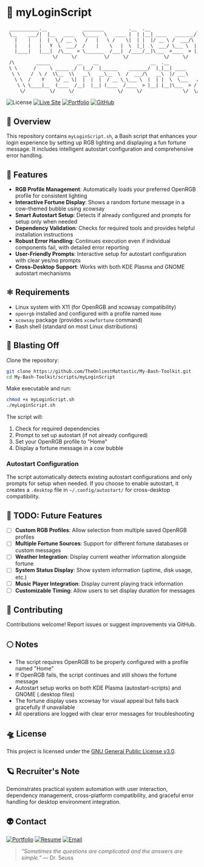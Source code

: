 # 🌈 myLoginScript

```txt
 ___________.__             ________         .__  .__                 __    
 \__    ___/|  |__   ____   \_____  \   ____ |  | |__| ____   _______/  |_  
   |    |   |  |  \_/ __ \   /   |   \ /    \|  | |  |/ __ \ /  ___/\   __\ 
   |    |   |   Y  \  ___/  /    |    \   |  \  |_|  \  ___/ \___ \  |  |   
   |____|   |___|  /\___  > \_______  /___|  /____/__|\___  >____  > |__|   
                 \/     \/          \/     \/             \/     \/         
 /\        _____          __    __                   __  .__             /\ 
 \ \      /     \ _____ _/  |__/  |______    _______/  |_|__| ____      / / 
  \ \    /  \ /  \\__  \\   __\   __\__  \  /  ___/\   __\  |/ ___\    / /  
   \ \  /    Y    \/ __ \|  |  |  |  / __ \_\___ \  |  | |  \  \___   / /   
    \ \ \____|__  (____  /__|  |__| (____  /____  > |__| |__|\___  > / /    
     \/         \/     \/                \/     \/               \/  \/     
```

![License](https://img.shields.io/badge/License-GPL--3.0-bd93f9?style=for-the-badge&logo=gnu&logoColor=white&labelColor=6272a4)
[![Live Site](https://img.shields.io/badge/Toolkit-Site-bd93f9?style=for-the-badge&logo=githubpages&logoColor=white&labelColor=6272a4)](https://theonliestmattastic.github.io/my-bash-toolkit/)
[![Portfolio](https://img.shields.io/badge/Portfolio-bd93f9?style=for-the-badge&logo=githubpages&logoColor=white&labelColor=6272a4)](https://theonliestmattastic.github.io/)
[![GitHub](https://img.shields.io/badge/GitHub-Profile-bd93f9?style=for-the-badge&logo=github&logoColor=white&labelColor=6272a4)](https://github.com/theonliestmattastic)

## 🔭 Overview

This repository contains `myLoginScript.sh`, a Bash script that enhances your login experience by setting up RGB lighting and displaying a fun fortune message. It includes intelligent autostart configuration and comprehensive error handling.

## 🌟 Features

- **RGB Profile Management**: Automatically loads your preferred OpenRGB profile for consistent lighting
- **Interactive Fortune Display**: Shows a random fortune message in a cow-themed bubble using xcowsay
- **Smart Autostart Setup**: Detects if already configured and prompts for setup only when needed
- **Dependency Validation**: Checks for required tools and provides helpful installation instructions
- **Robust Error Handling**: Continues execution even if individual components fail, with detailed error reporting
- **User-Friendly Prompts**: Interactive setup for autostart configuration with clear yes/no prompts
- **Cross-Desktop Support**: Works with both KDE Plasma and GNOME autostart mechanisms

## ⚛️ Requirements

- Linux system with X11 (for OpenRGB and xcowsay compatibility)
- `openrgb` installed and configured with a profile named `Home`
- `xcowsay` package (provides `xcowfortune` command)
- Bash shell (standard on most Linux distributions)

## 🚀 Blasting Off

Clone the repository:

```sh
git clone https://github.com/TheOnliestMattastic/My-Bash-Toolkit.git
cd My-Bash-Toolkit/scripts/myLoginScript
```

Make executable and run:

```sh
chmod +x myLoginScript.sh
./myLoginScript.sh
```

The script will:
1. Check for required dependencies
2. Prompt to set up autostart (if not already configured)
3. Set your OpenRGB profile to "Home"
4. Display a fortune message in a cow bubble

### Autostart Configuration

The script automatically detects existing autostart configurations and only prompts for setup when needed. If you choose to enable autostart, it creates a `.desktop` file in `~/.config/autostart/` for cross-desktop compatibility.

## 🌠 TODO: Future Features

- [ ] **Custom RGB Profiles**: Allow selection from multiple saved OpenRGB profiles
- [ ] **Multiple Fortune Sources**: Support for different fortune databases or custom messages
- [ ] **Weather Integration**: Display current weather information alongside fortune
- [ ] **System Status Display**: Show system information (uptime, disk usage, etc.)
- [ ] **Music Player Integration**: Display current playing track information
- [ ] **Customizable Timing**: Allow users to set display duration for messages

## 🌌 Contributing

Contributions welcome! Report issues or suggest improvements via GitHub.

## 🌕 Notes

- The script requires OpenRGB to be properly configured with a profile named "Home"
- If OpenRGB fails, the script continues and still shows the fortune message
- Autostart setup works on both KDE Plasma (autostart-scripts) and GNOME (.desktop files)
- The fortune display uses xcowsay for visual appeal but falls back gracefully if unavailable
- All operations are logged with clear error messages for troubleshooting

## 🛸 License

This project is licensed under the [GNU General Public License v3.0](https://www.gnu.org/licenses/gpl-3.0.html).

## 🪐 Recruiter's Note

Demonstrates practical system automation with user interaction, dependency management, cross-platform compatibility, and graceful error handling for desktop environment integration.

## 👽 Contact

[![Portfolio](https://img.shields.io/badge/Portfolio-Live_Site-bd93f9?style=for-the-badge&logo=githubpages&logoColor=white&labelColor=6272a4)](https://theonliestmattastic.github.io/)
[![Resume](https://img.shields.io/badge/Resume-PDF-bd93f9?style=for-the-badge&logo=adobeacrobatreader&logoColor=white&labelColor=6272a4)](https://raw.githubusercontent.com/theonliestmattastic/theonliestmattastic.github.io/main/assets/docs/resume.pdf)
[![Email](https://img.shields.io/badge/Email-matthew.poole485%40gmail.com-bd93f9?style=for-the-badge&logo=gmail&logoColor=white&labelColor=6272a4)](mailto:matthew.poole485@gmail.com)

> *"Sometimes the questions are complicated and the answers are simple."* — Dr. Seuss
